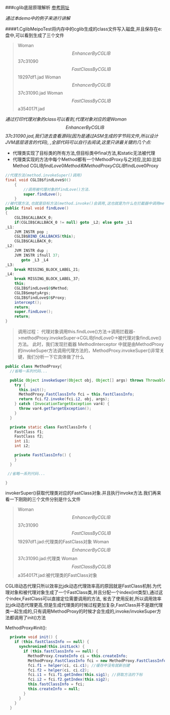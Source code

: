 ###cglib底层原理解析 [参考网址](https://blog.csdn.net/a724888/article/details/77194098?utm_medium=distribute.pc_relevant.none-task-blog-BlogCommendFromBaidu-3.edu_weight&depth_1-utm_source=distribute.pc_relevant.none-task-blog-BlogCommendFromBaidu-3.edu_weight)

*通过本demo中的例子来进行讲解*

####1.CglibMeipoTest将内存中的cglib生成的class文件写入磁盘,并且保存在e:盘中,可以看到生成了三个文件

>Woman$$EnhancerByCGLIB$$37c31090$$FastClassByCGLIB$$19297df1.jad
>Woman$$EnhancerByCGLIB$$37c31090.jad
>Woman$$FastClassByCGLIB$$a354017f.jad

*通过打印代理对象的class可以看到,代理对象对应的是Woman$$EnhancerByCGLIB$$37c31090.jad,我们进去查看源码(因为是通过ASM生成的字节码文件,所以设计JVM底层语言的代码),
,全部代码可以自行去阅读,这里只讲最关键的几个点:*

- 代理类实现了目标类的所有方法,但目标类中final方法,和static无法被代理
- 代理类实现的方法中每个Method都有一个MethodProxy与之对应,比如:比如Method CGLIB$findLove$0$Method 和 MethodProxy CGLIB$findLove$0$Proxy

```java
//代理方法(method.invokeSuper()调用)
final void CGLIB$findLove$0()
    {
        //调用被代理对象的findLove()方法.
        super.findLove();
    }
//被代理方法,也就是目标方法(method.invoke()会调用,这也就是为什么在拦截器中调用method.invoke会死循环,一直在调用拦截器)
public final void findLove()
{
    CGLIB$CALLBACK_0;
    if(CGLIB$CALLBACK_0 != null) goto _L2; else goto _L1
_L1:
    JVM INSTR pop ;
    CGLIB$BIND_CALLBACKS(this);
    CGLIB$CALLBACK_0;
_L2:
    JVM INSTR dup ;
    JVM INSTR ifnull 37;
       goto _L3 _L4
_L3:
    break MISSING_BLOCK_LABEL_21;
_L4:
    break MISSING_BLOCK_LABEL_37;
    this;
    CGLIB$findLove$0$Method;
    CGLIB$emptyArgs;
    CGLIB$findLove$0$Proxy;
    intercept();
    return;
    super.findLove();
    return;
}
```
>调用过程： 代理对象调用this.findLove()方法->调用拦截器->methodProxy.invokeSuper->CGLIB$findLove$0->被代理对象findLove()方法。 此时，我们发现拦截器 MethodInterceptor 中就是由MethodProxy的invokeSuper方法调用代理方法的，MethodProxy.invokeSuper()非常关键，我们分析一下它具体做了什么

```java
public class MethodProxy{
  //省略一系列代码...

  public Object invokeSuper(Object obj, Object[] args) throws Throwable {
    try {
      this.init();
      MethodProxy.FastClassInfo fci = this.fastClassInfo;
      return fci.f2.invoke(fci.i2, obj, args);
    } catch (InvocationTargetException var4) {
      throw var4.getTargetException();
    }
  }

  private static class FastClassInfo {
    FastClass f1;
    FastClass f2;
    int i1;
    int i2;

    private FastClassInfo() {
    }
  }

 //省略一系列代码...

}
```

invokerSuper()获取代理类对应的FastClass对象.并且执行invoke方法.我们再来看一下刚刚的三个文件分别是什么文件

>Woman$$EnhancerByCGLIB$$37c31090$$FastClassByCGLIB$$19297df1.jad:代理类的FastClass对象
>Woman$$EnhancerByCGLIB$$37c31090.jad:代理类
>Woman$$FastClassByCGLIB$$a354017f.jad:被代理类的FastClass对象

CGLIB动态代理只所以效率比jdk动态代理效率高的原因就是FastClass机制.为代理对象和被代理对象生成了一个FastClass类,并且分配一个index(int类型),通过这个index,FastClass可以直接定位需要调用的方法,
省去了使用反射,所以调用效率比jdk动态代理更高,但是生成代理类的时候过程更加复杂,FastClass并不是跟代理类一起生成的,只有调用MethodProxy的时候才会生成的,invoke/invokeSuper方法都调用了init()方法

MethodProxy#init():
```java
  private void init() {
    if (this.fastClassInfo == null) {
      synchronized(this.initLock) {
        if (this.fastClassInfo == null) {
          MethodProxy.CreateInfo ci = this.createInfo;
          MethodProxy.FastClassInfo fci = new MethodProxy.FastClassInfo();
          fci.f1 = helper(ci, ci.c1); //缓存中没有就新创建
          fci.f2 = helper(ci, ci.c2);
          fci.i1 = fci.f1.getIndex(this.sig1); //获取方法的下标
          fci.i2 = fci.f2.getIndex(this.sig2);
          this.fastClassInfo = fci;
          this.createInfo = null;
        }
      }
    }
  }
```



